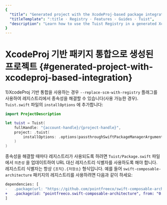 ```yaml
---
{
  "title": "Generated project with the XcodeProj-based package integration",
  "titleTemplate": ":title · Registry · Features · Guides · Tuist",
  "description": "Learn how to use the Tuist Registry in a generated Xcode project with the XcodeProj-based package integration."
}
---
```

# XcodeProj 기반 패키지 통합으로 생성된 프로젝트 {#generated-project-with-xcodeproj-based-integration}

1}XcodeProj 기반 통합</LocalizedLink>을 사용하는 경우 ``--replace-scm-with-registry`` 플래그를
사용하여 레지스트리에서 종속성을 해결할 수 있습니다(사용 가능한 경우). ` Tuist.swift` 파일의 `installOptions` 에
추가합니다:
```swift
import ProjectDescription

let tuist = Tuist(
    fullHandle: "{account-handle}/{project-handle}",
    project: .tuist(
        installOptions: .options(passthroughSwiftPackageManagerArguments: ["--replace-scm-with-registry"])
    )
)
```

종속성을 해결할 때마다 레지스트리가 사용되도록 하려면 `Tuist/Package.swift` 파일에서 `의존성` 을 업데이트하여 URL 대신
레지스트리 식별자를 사용하도록 해야 합니다. 레지스트리 식별자는 항상 `{조직}.{저장소}` 형식입니다. 예를 들어
`swift-composable-architecture` 패키지의 레지스트리를 사용하려면 다음과 같이 하세요:
```diff
dependencies: [
-   .package(url: "https://github.com/pointfreeco/swift-composable-architecture", from: "0.1.0")
+   .package(id: "pointfreeco.swift-composable-architecture", from: "0.1.0")
]
```
